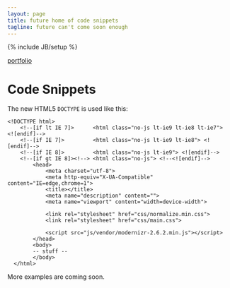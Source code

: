 ```yaml
---
layout: page
title: future home of code snippets
tagline: future can't come soon enough
---
```

{% include JB/setup %}

[portfolio](http://cargocollective.com/russ)

# Code Snippets

The new HTML5 `DOCTYPE` is used like this:
    
    <!DOCTYPE html>
		<!--[if lt IE 7]>      <html class="no-js lt-ie9 lt-ie8 lt-ie7"> <![endif]-->
		<!--[if IE 7]>         <html class="no-js lt-ie9 lt-ie8"> <![endif]-->
		<!--[if IE 8]>         <html class="no-js lt-ie9"> <![endif]-->
		<!--[if gt IE 8]><!--> <html class="no-js"> <!--<![endif]-->
		    <head>
		        <meta charset="utf-8">
		        <meta http-equiv="X-UA-Compatible" content="IE=edge,chrome=1">
		        <title></title>
		        <meta name="description" content="">
		        <meta name="viewport" content="width=device-width">
		
		        <link rel="stylesheet" href="css/normalize.min.css">
		        <link rel="stylesheet" href="css/main.css">
		
		        <script src="js/vendor/modernizr-2.6.2.min.js"></script>
		    </head>
		    <body>
		    -- stuff --
		    </body>
	  </html>

  
More examples are coming soon.



